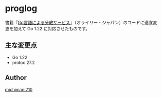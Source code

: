 proglog
===

書籍『[Go言語による分散サービス](https://www.oreilly.co.jp/books/9784873119977)』（オライリー・ジャパン）のコードに適宜変更を加えて Go 1.22 に対応させたものです。 

## 主な変更点

- Go 1.22
- protoc 27.2

## Author

[michimani210](https://twitter.com/michimani210)
